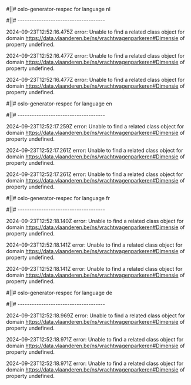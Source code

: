#||# oslo-generator-respec for language nl  

#||# -------------------------------------  

2024-09-23T12:52:16.475Z error: Unable to find a related class object for domain https://data.vlaanderen.be/ns/vrachtwagenparkeren#Dimensie of property undefined.

2024-09-23T12:52:16.477Z error: Unable to find a related class object for domain https://data.vlaanderen.be/ns/vrachtwagenparkeren#Dimensie of property undefined.

2024-09-23T12:52:16.477Z error: Unable to find a related class object for domain https://data.vlaanderen.be/ns/vrachtwagenparkeren#Dimensie of property undefined.

#||# oslo-generator-respec for language en  

#||# -------------------------------------  

2024-09-23T12:52:17.259Z error: Unable to find a related class object for domain https://data.vlaanderen.be/ns/vrachtwagenparkeren#Dimensie of property undefined.

2024-09-23T12:52:17.261Z error: Unable to find a related class object for domain https://data.vlaanderen.be/ns/vrachtwagenparkeren#Dimensie of property undefined.

2024-09-23T12:52:17.261Z error: Unable to find a related class object for domain https://data.vlaanderen.be/ns/vrachtwagenparkeren#Dimensie of property undefined.

#||# oslo-generator-respec for language fr  

#||# -------------------------------------  

2024-09-23T12:52:18.140Z error: Unable to find a related class object for domain https://data.vlaanderen.be/ns/vrachtwagenparkeren#Dimensie of property undefined.

2024-09-23T12:52:18.141Z error: Unable to find a related class object for domain https://data.vlaanderen.be/ns/vrachtwagenparkeren#Dimensie of property undefined.

2024-09-23T12:52:18.141Z error: Unable to find a related class object for domain https://data.vlaanderen.be/ns/vrachtwagenparkeren#Dimensie of property undefined.

#||# oslo-generator-respec for language de  

#||# -------------------------------------  

2024-09-23T12:52:18.969Z error: Unable to find a related class object for domain https://data.vlaanderen.be/ns/vrachtwagenparkeren#Dimensie of property undefined.

2024-09-23T12:52:18.971Z error: Unable to find a related class object for domain https://data.vlaanderen.be/ns/vrachtwagenparkeren#Dimensie of property undefined.

2024-09-23T12:52:18.971Z error: Unable to find a related class object for domain https://data.vlaanderen.be/ns/vrachtwagenparkeren#Dimensie of property undefined.

